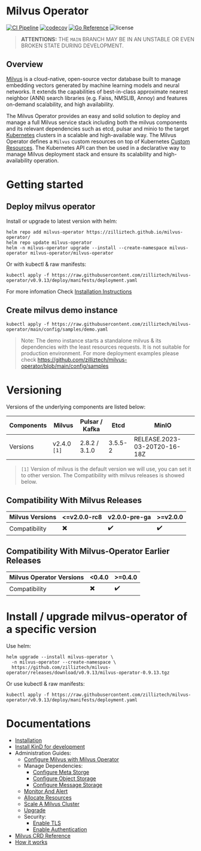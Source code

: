 # Milvus Operator

[![CI Pipeline](https://github.com/zilliztech/milvus-operator/actions/workflows/ci.yml/badge.svg)](https://github.com/zilliztech/milvus-operator/actions/workflows/ci.yml/badge.svg)
[![codecov](https://codecov.io/gh/zilliztech/milvus-operator/branch/main/graph/badge.svg?token=DAXmgusBQq)](https://codecov.io/gh/zilliztech/milvus-operator)
[![Go Reference](https://pkg.go.dev/badge/github.com/zilliztech/milvus-operator.svg)](https://pkg.go.dev/github.com/zilliztech/milvus-operator)
<img src="https://img.shields.io/github/license/milvus-io/milvus" alt="license">


> **ATTENTIONS:** THE `MAIN` BRANCH MAY BE IN AN UNSTABLE OR EVEN BROKEN STATE DURING DEVELOPMENT.

## Overview
[Milvus](https://milvus.io) is a cloud-native, open-source vector database built to manage embedding vectors generated by machine learning models and neural networks. It extends the capabilities of best-in-class approximate nearest neighbor (ANN) search libraries (e.g. Faiss, NMSLIB, Annoy) and features on-demand scalability, and high availability.

The Milvus Operator provides an easy and solid solution to deploy and manage a full Milvus service stack including both the milvus components and its relevant dependencies such as etcd, pulsar and minio to the target [Kubernetes](https://kubernetes.io/) clusters in a scalable and high-available way. The Milvus Operator defines a `Milvus` custom resources on top of Kubernetes [Custom Resources](https://kubernetes.io/docs/concepts/extend-kubernetes/api-extension/custom-resources/). The Kubernetes API can then be used in a declarative way to manage Milvus deployment stack and ensure its scalability and high-availability operation.

# Getting started
## Deploy milvus operator

Install or upgrade to latest version with helm:

```shell
helm repo add milvus-operator https://zilliztech.github.io/milvus-operator/
helm repo update milvus-operator
helm -n milvus-operator upgrade --install --create-namespace milvus-operator milvus-operator/milvus-operator
```

Or with kubectl & raw manifests:

```shell
kubectl apply -f https://raw.githubusercontent.com/zilliztech/milvus-operator/v0.9.13/deploy/manifests/deployment.yaml
```

For more infomation Check [Installation Instructions](docs/installation/installation.md)

## Create milvus demo instance
```shell
kubectl apply -f https://raw.githubusercontent.com/zilliztech/milvus-operator/main/config/samples/demo.yaml
```

> Note: The demo instance starts a standalone milvus & its dependencies with the least resources requests. It is not suitable for production environment. For more deployment examples please check https://github.com/zilliztech/milvus-operator/blob/main/config/samples

# Versioning

Versions of the underlying components are listed below:

<!-- source csv for table
Components, Milvus, Pulsar / Kafka, Etcd, MinIO
Versions, v2.4.0 `[1]`, 2.8.2 / 3.1.0, 3.5.5-2, RELEASE.2023-03-20T20-16-18Z -->

|Components| Milvus| Pulsar / Kafka| Etcd| MinIO|
|---|---|---|---|---|
|Versions| v2.4.0 `[1]`| 2.8.2 / 3.1.0 | 3.5.5-2 |RELEASE.2023-03-20T20-16-18Z|


> `[1]` Version of milvus is the default version we will use, you can set it to other version. The Compatibility with milvus releases is showed below.

## Compatibility With Milvus Releases

<!-- source csv for table
Milvus Versions, <=v2.0.0-rc8, v2.0.0-pre-ga, >=v2.0.0
Compatibility, ✖️, ✔️, ✔️  -->

|Milvus Versions| <=v2.0.0-rc8| v2.0.0-pre-ga| >=v2.0.0|
|---|---|---|---|
|Compatibility| ✖️| ✔️| ✔️|

## Compatibility With Milvus-Operator Earlier Releases

<!-- source csv for table
Milvus Operator Versions, <0.4.0, >=0.4.0
Compatibility, ✖️, ✔️  -->

|Milvus Operator Versions| <0.4.0| >=0.4.0|
|---|---|---|
|Compatibility| ✖️| ✔️|


# Install / upgrade milvus-operator of a specific version

Use helm:

```shell
helm upgrade --install milvus-operator \
  -n milvus-operator --create-namespace \
  https://github.com/zilliztech/milvus-operator/releases/download/v0.9.13/milvus-operator-0.9.13.tgz
```

Or use kubectl & raw manifests:

```shell
kubectl apply -f https://raw.githubusercontent.com/zilliztech/milvus-operator/v0.9.13/deploy/manifests/deployment.yaml
```


# Documentations
- [Installation](docs/installation/installation.md)
- [Install KinD for development](docs/installation/kind-installation.md)
- Administration Guides:
  - [Configure Milvus with Milvus Operator](docs/administration/configure-milvus.md)
  - Manage Dependencies:
    - [Configure Meta Storge](docs/administration/manage-dependencies/meta-storage.md)
    - [Configure Object Storage](docs/administration/manage-dependencies/object-storage.md)
    - [Configure Message Storage](docs/administration/manage-dependencies/message-storage.md)
  - [Monitor And Alert](docs/administration/monitor-and-alert.md)
  - [Allocate Resources](docs/administration/allocate-resources.md)
  - [Scale A Milvus Cluster](docs/administration/scale-a-milvus-cluster.md)
  - [Upgrade](docs/administration/upgrade.md)
  - Security:
    - [Enable TLS](docs/administration/security/encryption-in-transit.md)
    - [Enable Authentication](docs/administration/security/enable-authentication.md)
- [Milvus CRD Reference](docs/CRD/milvus.md)
- [How it works](docs/arch/arch.md)
